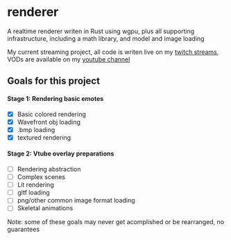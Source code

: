 # renderer
A realtime renderer writen in Rust using wgpu, plus all supporting infrastructure, including a math library, and model and image loading 

My current streaming project, all code is writen live on my [twitch streams](https://twitch.tv/ciubix8513), VODs are available on my [youtube channel](https://youtube.com/@ciubix8513)

## Goals for this project
#### Stage 1: Rendering basic emotes
- [x] Basic colored rendering
- [x] Wavefront obj loading
- [x] .bmp loading
- [x] textured rendering
#### Stage 2: Vtube overlay preparations   
- [ ] Rendering abstraction
- [ ] Complex scenes
- [ ] Lit rendering 
- [ ] gltf loading
- [ ] png/other common image format loading
- [ ] Skeletal animations

Note: some of these goals may never get acomplished or be rearranged, no guarantees
  
